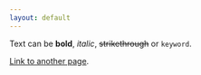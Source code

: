 ```yaml
---
layout: default
---
```


Text can be **bold**, _italic_, ~~strikethrough~~ or `keyword`.

[Link to another page](./firstpage.html).
